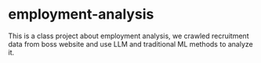 # employment-analysis
This is a class project about employment analysis, we crawled recruitment data from boss website and use LLM and traditional ML methods to analyze it.
